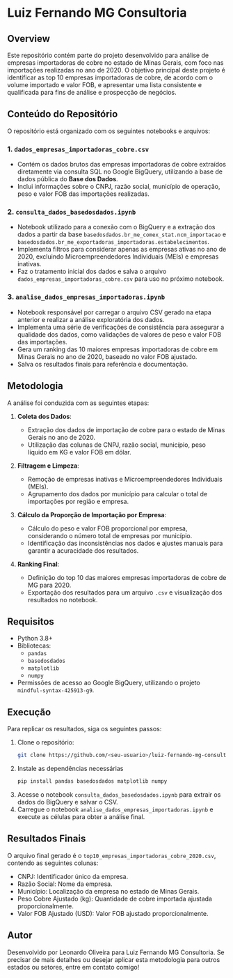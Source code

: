 # Luiz Fernando MG Consultoria

## Overview

Este repositório contém parte  do projeto desenvolvido para análise de empresas importadoras de cobre no estado de Minas Gerais, com foco nas importações realizadas no ano de 2020. O objetivo principal deste projeto é identificar as top 10 empresas importadoras de cobre, de acordo com o volume importado e valor FOB, e apresentar uma lista consistente e qualificada para fins de análise e prospecção de negócios.

## Conteúdo do Repositório

O repositório está organizado com os seguintes notebooks e arquivos:

### 1. **`dados_empresas_importadoras_cobre.csv`**
- Contém os dados brutos das empresas importadoras de cobre extraídos diretamente via consulta SQL no Google BigQuery, utilizando a base de dados pública do **Base dos Dados**.
- Inclui informações sobre o CNPJ, razão social, município de operação, peso e valor FOB das importações realizadas.

### 2. **`consulta_dados_basedosdados.ipynb`**
- Notebook utilizado para a conexão com o BigQuery e a extração dos dados a partir da base `basedosdados.br_me_comex_stat.ncm_importacao` e `basedosdados.br_me_exportadoras_importadoras.estabelecimentos`.
- Implementa filtros para considerar apenas as empresas ativas no ano de 2020, excluindo Microempreendedores Individuais (MEIs) e empresas inativas.
- Faz o tratamento inicial dos dados e salva o arquivo `dados_empresas_importadoras_cobre.csv` para uso no próximo notebook.

### 3. **`analise_dados_empresas_importadoras.ipynb`**
- Notebook responsável por carregar o arquivo CSV gerado na etapa anterior e realizar a análise exploratória dos dados.
- Implementa uma série de verificações de consistência para assegurar a qualidade dos dados, como validações de valores de peso e valor FOB das importações.
- Gera um ranking das 10 maiores empresas importadoras de cobre em Minas Gerais no ano de 2020, baseado no valor FOB ajustado.
- Salva os resultados finais para referência e documentação.

## Metodologia

A análise foi conduzida com as seguintes etapas:

1. **Coleta dos Dados**:
   - Extração dos dados de importação de cobre para o estado de Minas Gerais no ano de 2020.
   - Utilização das colunas de CNPJ, razão social, município, peso líquido em KG e valor FOB em dólar.

2. **Filtragem e Limpeza**:
   - Remoção de empresas inativas e Microempreendedores Individuais (MEIs).
   - Agrupamento dos dados por município para calcular o total de importações por região e empresa.

3. **Cálculo da Proporção de Importação por Empresa**:
   - Cálculo do peso e valor FOB proporcional por empresa, considerando o número total de empresas por município.
   - Identificação das inconsistências nos dados e ajustes manuais para garantir a acuracidade dos resultados.

4. **Ranking Final**:
   - Definição do top 10 das maiores empresas importadoras de cobre de MG para 2020.
   - Exportação dos resultados para um arquivo `.csv` e visualização dos resultados no notebook.

## Requisitos

- Python 3.8+
- Bibliotecas:
  - `pandas`
  - `basedosdados`
  - `matplotlib`
  - `numpy`
- Permissões de acesso ao Google BigQuery, utilizando o projeto `mindful-syntax-425913-g9`.

## Execução

Para replicar os resultados, siga os seguintes passos:

1. Clone o repositório:
   ```bash
   git clone https://github.com/<seu-usuario>/luiz-fernando-mg-consultoria.git

2. Instale as dependências necessárias
   ```bash
   pip install pandas basedosdados matplotlib numpy

3. Acesse o notebook ```consulta_dados_basedosdados.ipynb``` para extrair os dados do BigQuery e salvar o CSV.
4. Carregue o notebook ```analise_dados_empresas_importadoras.ipynb``` e execute as células para obter a análise final.

## Resultados Finais

O arquivo final gerado é o ```top10_empresas_importadoras_cobre_2020.csv```, contendo as seguintes colunas:
* CNPJ: Identificador único da empresa.
* Razão Social: Nome da empresa.
* Município: Localização da empresa no estado de Minas Gerais.
* Peso Cobre Ajustado (kg): Quantidade de cobre importada ajustada proporcionalmente.
* Valor FOB Ajustado (USD): Valor FOB ajustado proporcionalmente.

## Autor
Desenvolvido por Leonardo Oliveira para Luiz Fernando MG Consultoria. Se precisar de mais detalhes ou desejar aplicar esta metodologia para outros estados ou setores, entre em contato comigo!




